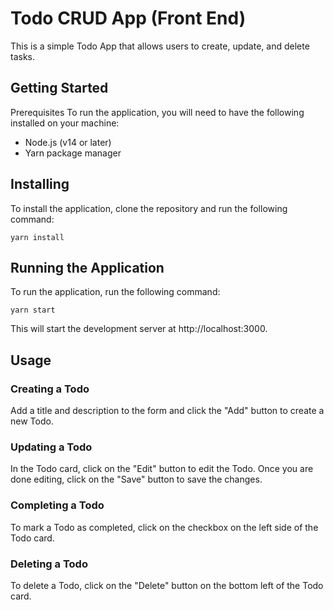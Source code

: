 # Todo CRUD App (Front End)
This is a simple Todo App that allows users to create, update, and delete tasks.

## Getting Started

Prerequisites
To run the application, you will need to have the following installed on your machine:

* Node.js (v14 or later)
* Yarn package manager

## Installing
To install the application, clone the repository and run the following command:

`yarn install`

## Running the Application
To run the application, run the following command:

`yarn start`

This will start the development server at http://localhost:3000.

## Usage

### Creating a Todo
Add a title and description to the form and click the "Add" button to create a new Todo.

### Updating a Todo
In the Todo card, click on the "Edit" button to edit the Todo. Once you are done editing, click on the "Save" button to save the changes.

### Completing a Todo
To mark a Todo as completed, click on the checkbox on the left side of the Todo card.

### Deleting a Todo
To delete a Todo, click on the "Delete" button on the bottom left of the Todo card.

